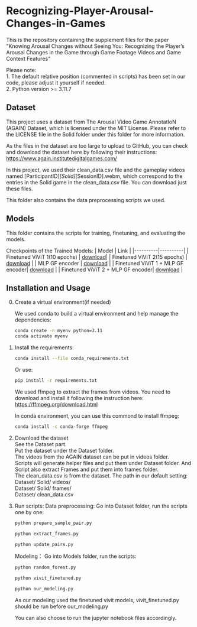 # Recognizing-Player-Arousal-Changes-in-Games
This is the repository containing the supplement files for the paper "Knowing Arousal Changes without Seeing You: Recognizing the Player’s Arousal Changes in the Game through Game Footage Videos and Game Context Features"  

Please note:    
    1. The default relative position (commented in scripts) has been set in our code, please adjust it yourself if needed.   
    2. Python version >= 3.11.7  


## Dataset
This project uses a dataset from The Arousal Video Game AnnotatIoN (AGAIN) Dataset, which is licensed under the MIT License. Please refer to the LICENSE file in the Solid folder under this folder for more information.  

As the files in the dataset are too large to upload to GitHub, you can check and download the dataset here by following their instructions: https://www.again.institutedigitalgames.com/   

In this project, we used their clean_data.csv file and the gameplay videos named [ParticipantID]_[Solid]_[SessionID].webm, which correspond to the entries in the Solid game in the clean_data.csv file. You can download just these files.

This folder also contains the data preprocessing scripts we used.

## Models
This folder contains the scripts for training, finetuning, and evaluating the models.

Checkpoints of the Trained Models:
| Model | Link |
|----------|----------|
| Finetuned ViViT 1(10 epochs) | [download](https://drive.google.com/drive/folders/1VSUL2-XHr5sp_mtwJcTGwJoa8KNb-OnY?usp=drive_link)| 
| Finetuned ViViT 2(15 epochs) | [download](https://drive.google.com/drive/folders/14x9Qb2qxn5HpwJLQPoRkjNAhbo8MnSGZ?usp=drive_link) |
| MLP GF encoder | [download](https://drive.google.com/file/d/1rT1j6ugatiFsV0I52X3Cen2BEsqVhHoh/view?usp=drive_link) |
| Finetuned ViViT 1 + MLP GF encoder| [download](https://drive.google.com/file/d/1P4szSf3wOKlPBnDOV9qxKjfZlvXOh8X9/view?usp=drive_link)  |
| Finetuned ViViT 2 + MLP GF encoder| [download](https://drive.google.com/file/d/1Ya_u_72jQxs63orvLeVjxYNtWXmx2Cn_/view?usp=drive_link)  |


## Installation and Usage
0. Create a virtual environment(if needed)    

    We used conda to build a virtual environment and help manage the dependencies:
    ```bash
    conda create -n myenv python=3.11  
    conda activate myenv 
    ```
    
1. Install the requirements:
    ```bash
    conda install --file conda_requirements.txt
    ```
    Or use:
    ```bash
    pip install -r requirements.txt
    ```
    We used ffmpeg to extract the frames from videos. You need to download and install it following the instruction here:
    https://ffmpeg.org/download.html
   
    In conda environment, you can use this commond to install ffmpeg:
    ```bash
    conda install -c conda-forge ffmpeg
    ```

2. Download the dataset  
   See the Dataset part.    
   Put the dataset under the Dataset folder.   
   The videos from the AGAIN dataset can be put in videos folder.  
   Scripts will generate helper files and put them under Dataset folder. And Script also extract Frames and put them into frames folder.    
   The clean_data.csv is from the dataset.
   The path in our default setting:  
   Dataset/ Solid/ videos/   
   Dataset/ Solid/ frames/       
   Dataset/ clean_data.csv


4. Run scripts:
   Data preprocessing:
   Go into Dataset folder, run the scripts one by one:
   ```bash
   python prepare_sample_pair.py
   ```
   ```bash
   python extract_frames.py
   ```
   ```bash
   python update_pairs.py
   ```

   Modeling：
   Go into Models folder, run the scripts:
   ```bash
   python random_forest.py
   ```
   ```bash
   python vivit_finetuned.py
   ```
   ```bash
   python our_modeling.py
   ```
   As our modeling used the finetuned vivit models, vivit_finetuned.py should be run before our_modeling.py

   You can also choose to run the jupyter notebook files accordingly.










